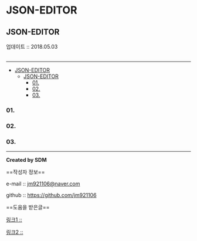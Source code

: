 # JSON-EDITOR
## JSON-EDITOR
<div class="pull-right">  업데이트 :: 2018.05.03 </div><br>

---

<!-- @import "[TOC]" {cmd="toc" depthFrom=1 depthTo=6 orderedList=false} -->
<!-- code_chunk_output -->

* [JSON-EDITOR](#json-editor)
	* [JSON-EDITOR](#json-editor-1)
		* [01.](#01)
		* [02.](#02)
		* [03.](#03)

<!-- /code_chunk_output -->



### 01.

### 02.

### 03.


---

**Created by SDM**

==작성자 정보==

e-mail :: jm921106@naver.com

github :: https://github.com/jm921106

==도움을 받은글==

[링크1 :: ]()

[링크2 :: ]()

